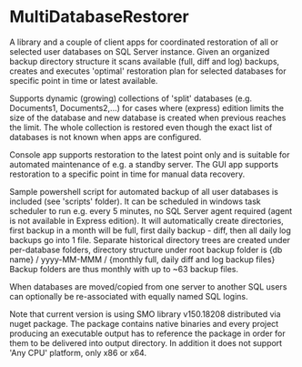 # MultiDatabaseRestorer
A library and a couple of client apps for coordinated restoration of all or selected user databases on SQL Server instance.
Given an organized backup directory structure it scans available (full, diff and log) backups, creates and executes 'optimal' restoration plan for selected databases for specific point in time or latest available.

Supports dynamic (growing) collections of 'split' databases (e.g. Documents1, Documents2,...) for cases where (express) edition limits the size of the database and new database is created when previous reaches the limit.
The whole collection is restored even though the exact list of databases is not known when apps are configured.

Console app supports restoration to the latest point only and is suitable for automated maintenance of e.g. a standby server.
The GUI app supports restoration to a specific point in time for manual data recovery.

Sample powershell script for automated backup of all user databases is included (see 'scripts' folder).
It can be scheduled in windows task scheduler to run e.g. every 5 minutes, no SQL Server agent required (agent is not available in Express edition).
It will automatically create directories, first backup in a month will be full, first daily backup - diff, then all daily log backups go into 1 file.
Separate historical directory trees are created under per-database folders, directory structure under root backup folder is
{db name} / yyyy-MM-MMM / {monthly full, daily diff and log backup files}
Backup folders are thus monthly with up to ~63 backup files.

When databases are moved/copied from one server to another SQL users can optionally be re-associated with equally named SQL logins.

Note that current version is using SMO library v150.18208 distributed via nuget package. The package contains native binaries and every project producing an executable output has to reference the package in order for them to be delivered into output directory. In addition it does not support 'Any CPU' platform, only x86 or x64.
